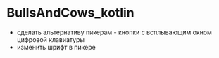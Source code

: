 # BullsAndCows_kotlin

- сделать альтернативу пикерам - кнопки с всплывающим окном цифровой клавиатуры
- изменить шрифт в пикере
